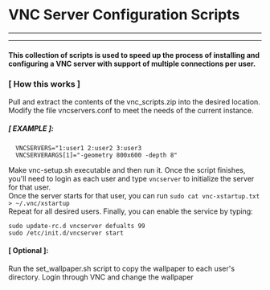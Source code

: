 # VNC Server Configuration Scripts
---
---
#### This collection of scripts is used to speed up the process of installing and configuring a VNC server with support of multiple connections per user.   

### [ How this works ]

Pull and extract the contents of the vnc_scripts.zip into the desired location.   
Modify the file vncservers.conf to meet the needs of the current instance.
##### [ EXAMPLE ]: 
      VNCSERVERS="1:user1 2:user2 3:user3
      VNCSERVERARGS[1]="-geometry 800x600 -depth 8"
Make vnc-setup.sh executable and then run it.
Once the script finishes, you'll need to login as each user and type `vncserver` to initialize the server for that user.   
Once the server starts for that user, you can  run `sudo cat vnc-xstartup.txt > ~/.vnc/xstartup`   
Repeat for all desired users.
Finally, you can enable the service by typing:
```
sudo update-rc.d vncserver defualts 99
sudo /etc/init.d/vncserver start
```

#### [ Optional ]:
Run the set_wallpaper.sh script to copy the wallpaper to each user's directory. Login through VNC and change the wallpaper

